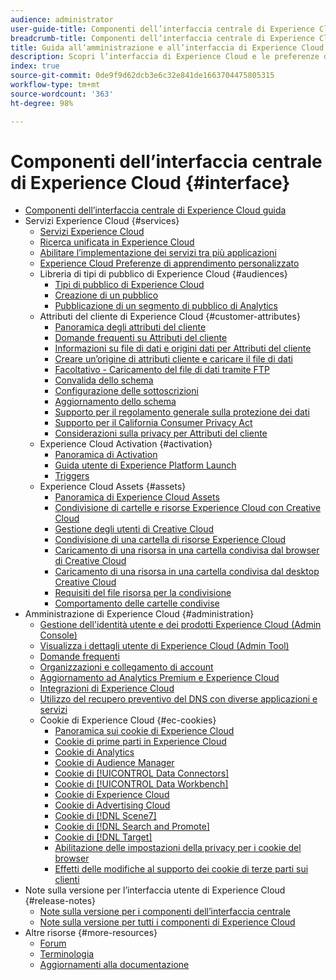 ```yaml
---
audience: administrator
user-guide-title: Componenti dell’interfaccia centrale di Experience Cloud
breadcrumb-title: Componenti dell’interfaccia centrale di Experience Cloud
title: Guida all’amministrazione e all’interfaccia di Experience Cloud
description: Scopri l’interfaccia di Experience Cloud e le preferenze dell’account utente. Scopri come cercare oggetti aziendali e gestire utenti e prodotti. Configura gli attributi del cliente, la libreria Pubblico, i cookie e condividi risorse di Experience Cloud.
index: true
source-git-commit: 0de9f9d62dcb3e6c32e841de1663704475805315
workflow-type: tm+mt
source-wordcount: '363'
ht-degree: 98%

---
```



# Componenti dell’interfaccia centrale di Experience Cloud {#interface}

+ [Componenti dell’interfaccia centrale di Experience Cloud guida](experience-cloud.md)
+ Servizi Experience Cloud {#services}
   + [Servizi Experience Cloud](core-services-landing.md)
   + [Ricerca unificata in Experience Cloud](search-experience-cloud.md)
   + [Abilitare l’implementazione dei servizi tra più applicazioni](core-services.md)
   + [Experience Cloud Preferenze di apprendimento personalizzato](personalized-learning-preferences.md)
   + Libreria di tipi di pubblico di Experience Cloud {#audiences}
      + [Tipi di pubblico di Experience Cloud](audience-library.md)
      + [Creazione di un pubblico](t-audience-create.md)
      + [Pubblicazione di un segmento di pubblico di Analytics](t-publish-audience-segment.md)
   + Attributi del cliente di Experience Cloud {#customer-attributes}
      + [Panoramica degli attributi del cliente](attributes.md)
      + [Domande frequenti su Attributi del cliente](faq-crs.md)
      + [Informazioni su file di dati e origini dati per Attributi del cliente](crs-data-file.md)
      + [Creare un’origine di attributi cliente e caricare il file di dati](t-crs-usecase.md)
      + [Facoltativo - Caricamento del file di dati tramite FTP](t-upload-attributes-ftp.md)
      + [Convalida dello schema](validate-schema.md)
      + [Configurazione delle sottoscrizioni](subscription.md)
      + [Aggiornamento dello schema](t-update-schema.md)
      + [Supporto per il regolamento generale sulla protezione dei dati](gdpr.md)
      + [Supporto per il California Consumer Privacy Act](ccpa.md)
      + [Considerazioni sulla privacy per Attributi del cliente](privacy-mac.md)
   + Experience Cloud Activation {#activation}
      + [Panoramica di Activation](activation.md)
      + [Guida utente di Experience Platform Launch](https://experienceleague.adobe.com/docs/experience-platform/tags/home.html?lang=it)
      + [Triggers](triggers.md)
   + Experience Cloud Assets {#assets}
      + [Panoramica di Experience Cloud Assets](experience-cloud-assets.md)
      + [Condivisione di cartelle e risorse Experience Cloud con Creative Cloud](creative-cloud.md)
      + [Gestione degli utenti di Creative Cloud](t-admin-add-cc-user.md)
      + [Condivisione di una cartella di risorse Experience Cloud](t-share-creative-cloud.md)
      + [Caricamento di una risorsa in una cartella condivisa dal browser di Creative Cloud](t-upload-asset-cc.md)
      + [Caricamento di una risorsa in una cartella condivisa dal desktop Creative Cloud](t-cc-asset-upload-thor.md)
      + [Requisiti del file risorsa per la condivisione](assets-file-reqs.md)
      + [Comportamento delle cartelle condivise](asset-behavior.md)
+ Amministrazione di Experience Cloud {#administration}
   + [Gestione dell&#39;identità utente e dei prodotti Experience Cloud (Admin Console)](admin-getting-started.md)
   + [Visualizza i dettagli utente di Experience Cloud (Admin Tool)](admin-tool-experience-cloud.md)
   + [Domande frequenti](faq.md)
   + [Organizzazioni e collegamento di account](organizations.md)
   + [Aggiornamento ad Analytics Premium e Experience Cloud](upgrade-to-analytics-premium.md)
   + [Integrazioni di Experience Cloud](marketing-cloud-integrations.md)
   + [Utilizzo del recupero preventivo del DNS con diverse applicazioni e servizi](dns-prefetch.md)
   + Cookie di Experience Cloud {#ec-cookies}
      + [Panoramica sui cookie di Experience Cloud](cookies-privacy.md)
      + [Cookie di prime parti in Experience Cloud](cookies-first-party.md)
      + [Cookie di Analytics](cookies-analytics.md)
      + [Cookie di Audience Manager](cookies-am.md)
      + [Cookie di [!UICONTROL Data Connectors]](cookies-dc.md)
      + [Cookie di [!UICONTROL Data Workbench]](cookies-insight.md)
      + [Cookie di Experience Cloud](cookies-mc.md)
      + [Cookie di Advertising Cloud](cookies-advertising-cloud.md)
      + [Cookie di [!DNL Scene7]](cookies-s7.md)
      + [Cookie di [!DNL Search and Promote]](cookies-snp.md)
      + [Cookie di [!DNL Target]](cookies-target.md)
      + [Abilitazione delle impostazioni della privacy per i cookie del browser](browser-cookie-settings.md)
      + [Effetti delle modifiche al supporto dei cookie di terze parti sui clienti](cookies-thirdparty.md)
+ Note sulla versione per l’interfaccia utente di Experience Cloud {#release-notes}
   + [Note sulla versione per i componenti dell’interfaccia centrale](release-notes.md)
   + [Note sulla versione per tutti i componenti di Experience Cloud](https://experienceleague.adobe.com/docs/release-notes/experience-cloud/current.html?lang=it)
+ Altre risorse {#more-resources}
   + [Forum](https://experienceleaguecommunities.adobe.com/)
   + [Terminologia](terms.md)
   + [Aggiornamenti alla documentazione](doc-updates.md)
